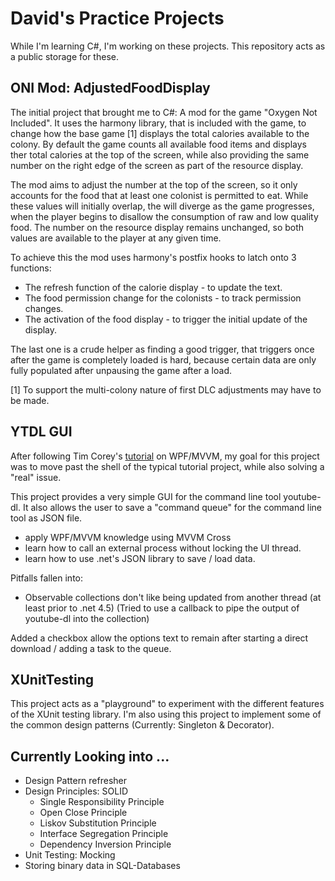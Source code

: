 # David's Practice Projects

While I'm learning C#, I'm working on these projects. This repository acts as a public storage for these.

## ONI Mod: AdjustedFoodDisplay

The initial project that brought me to C#: A mod for the game "Oxygen Not Included".
It uses the harmony library, that is included with the game, to change how the base game [1] displays the total calories available to the colony. By default the game counts all available food items and displays ther total calories at the top of the screen, while also providing the same number on the right edge of the screen as part of the resource display.

The mod aims to adjust the number at the top of the screen, so it only accounts for the food that at least one colonist is permitted to eat. While these values will initially overlap, the will diverge as the game progresses, when the player begins to disallow the consumption of raw and low quality food. The number on the resource display remains unchanged, so both values are available to the player at any given time.

To achieve this the mod uses harmony's postfix hooks to latch onto 3 functions:
* The refresh function of the calorie display - to update the text.
* The food permission change for the colonists - to track permission changes.
* The activation of the food display - to trigger the initial update of the display.

The last one is a crude helper as finding a good trigger, that triggers once after the game is completely loaded is hard, because certain data are only fully populated after unpausing the game after a load.

[1] To support the multi-colony nature of first DLC adjustments may have to be made.

## YTDL GUI 

After following Tim Corey's [tutorial](https://www.youtube.com/playlist?list=PLLWMQd6PeGY3QEHCmCWaUKNhmFFdIDxE8) on WPF/MVVM, my goal for this project was to move past the shell of the typical tutorial project, while also solving a "real" issue.

This project provides a very simple GUI for the command line tool youtube-dl. It also allows the user to save a "command queue" for the command line tool as JSON file.

* apply WPF/MVVM knowledge using MVVM Cross
* learn how to call an external process without locking the UI thread.
* learn how to use .net's JSON library to save / load data.

Pitfalls fallen into:

* Observable collections don't like being updated from another thread (at least prior to .net 4.5)
(Tried to use a callback to pipe the output of youtube-dl into the collection)

Added a checkbox allow the options text to remain after starting a direct download / adding a task to the queue.

## XUnitTesting

This project acts as a "playground" to experiment with the different features of the XUnit testing library. I'm also using this project to implement some of the common design patterns (Currently: Singleton & Decorator).

## Currently Looking into ...

* Design Pattern refresher
* Design Principles: SOLID
  - Single Responsibility Principle
  - Open Close Principle
  - Liskov Substitution Principle
  - Interface Segregation Principle
  - Dependency Inversion Principle
* Unit Testing: Mocking
* Storing binary data in SQL-Databases